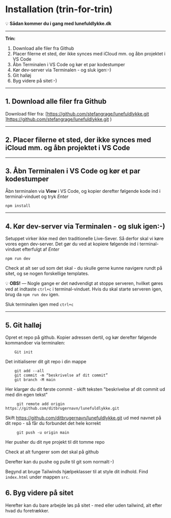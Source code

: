 # Installation (trin-for-trin)

💡 **Sådan kommer du i gang med lunefuldlykke.dk**

---

**Trin:**

1. Download alle filer fra Github
2. Placer filerne et sted, der ikke synces med iCloud mm. og åbn projektet i VS Code
3. Åbn Terminalen i VS Code og kør et par kodestumper
4. Kør dev-server via Terminalen - og sluk igen:-)
5. Git halløj 
6. Byg videre på sitet:-)

---

## 1. Download alle filer fra Github

Download filer fra: [https://github.com/stefangrage/lunefuldlykke.git ]https://github.com/stefangrage/lunefuldlykke.git )  

---

## 2. Placer filerne et sted, der ikke synces med iCloud mm. og åbn projektet i VS Code


---

## 3. Åbn Terminalen i VS Code og kør et par kodestumper

Åbn terminalen via **View** i VS Code, og kopier derefter følgende kode ind i terminal-vinduet og tryk _Enter_

```
npm install
```

---

## 4. Kør dev-server via Terminalen - og sluk igen:-)

Setuppet virker ikke med den traditionelle Live-Sever. Så derfor skal vi køre vores egen dev-server. Det gør du ved at kopiere følgende ind i terminal-vinduet efterfulgt af _Enter_

```
npm run dev
```

Check at alt ser ud som det skal - du skulle gerne kunne navigere rundt på sitet, og se nogen forskellige templates.

💡 **OBS!** — Nogle gange er det nødvendigt at stoppe serveren, hvilket gøres ved at indtaste `ctrl+c` i terminal-vinduet.
Hvis du skal starte serveren igen, brug da `npm run dev` igen.

Sluk terminalen igen med `ctrl+c`

---

## 5. Git halløj

Opret et repo på github. Kopier adressen dertil, og kør derefter følgende kommandoer via terminalen:

```
    Git init 
```
Det initialiserer dit git repo i din mappe


```
    git add --all
    git commit -m “beskrivelse af dit commit”
    git branch -M main
```
Her klargør du dit første commit - skift teksten "beskrivelse af dit commit ud med din egen tekst"


```
     git remote add origin https://github.com/ditbrugernavn/lunefuldlykke.git
```
Skift https://github.com/ditbrugernavn/lunefuldlykke.git ud med navnet på dit repo - så får du forbundet det hele korrekt


```
     git push -u origin main
```
Her pusher du dit nye projekt til dit tomme repo

Check at alt fungerer som det skal på github 

Derefter kan du pushe og pulle til git som normalt:-)

Begynd at bruge Tailwinds hjælpeklasser til at style dit indhold. Find `index.html` under mappen `src`.


## 6. Byg videre på sitet

Herefter kan du bare arbejde løs på sitet - med eller uden tailwind, alt efter hvad du foretrækker.